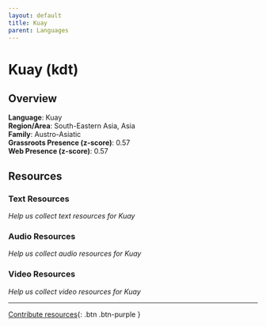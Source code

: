 ```yaml
---
layout: default
title: Kuay
parent: Languages
---
```


# Kuay (kdt)

## Overview

**Language**: Kuay  
**Region/Area**: South-Eastern Asia, Asia  
**Family**: Austro-Asiatic  
**Grassroots Presence (z-score)**: 0.57  
**Web Presence (z-score)**: 0.57  

## Resources

### Text Resources
*Help us collect text resources for Kuay*

### Audio Resources
*Help us collect audio resources for Kuay*

### Video Resources
*Help us collect video resources for Kuay*

---

[Contribute resources](https://forms.office.com/e/1SfLJx3u1r){: .btn .btn-purple }
